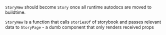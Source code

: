 `StoryNew` should become `Story` once all runtime autodocs are moved to
buildtime.

`StoryNew` is a function that calls `storiesOf` of storybook and passes
relevant data to `StoryPage` - a dumb component that only renders received
props

